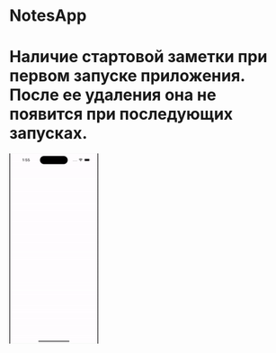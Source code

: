 # NotesApp

# Наличие стартовой заметки при первом запуске приложения. После ее удаления она не появится при последующих запусках.
![](https://github.com/ivan-v-ivanov/NotesApp/blob/main/content/first%20note.gif)
